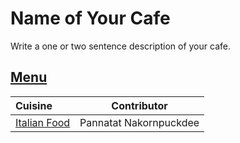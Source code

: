 # Name of Your Cafe

Write a one or two sentence description of your cafe.

## [Menu](menu.md)

| Cuisine                              | Contributor            |
|:-------------------------------------|------------------------|
| [Italian Food](menu.md#italian-food) | Pannatat Nakornpuckdee |


